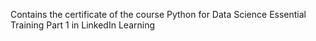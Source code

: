 Contains the certificate of the course Python for Data Science Essential Training Part 1 in LinkedIn Learning
